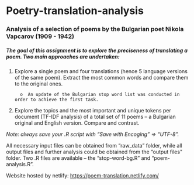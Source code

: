# Poetry-translation-analysis


### Analysis of a selection of poems by the Bulgarian poet Nikola Vapcarov (1909 - 1942)

##### The goal of this assignment is to explore the preciseness of translating a poem. Two main approaches are undertaken:


1. Explore a single poem and four translations (hence 5 language versions of the same poem). Extract the most common words and compare them to the original ones. 
   
   
         o	An update of the Bulgarian stop word list was conducted in order to achieve the first task. 


2. Explore the topics and the most important and unique tokens per document (TF-IDF analysis) of a total set of 11 poems – a Bulgarian original and English version. Compare and contrast.


*Note: always save your .R script with “Save with Encoging” => “UTF-8”.*


All necessary input files can be obtained from “raw_data” folder, while all output files and further analysis could be obtained from the “output files" folder. Two .R files are available – the “stop-word-bg.R” and “poem-analysis.R”. 

Website hosted by netlify: https://poem-translation.netlify.com/
